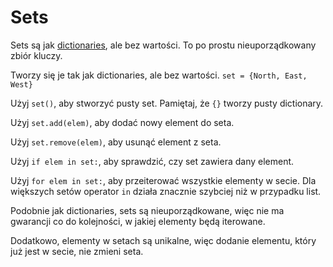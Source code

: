 # Sets
Sets są jak [dictionaries](docs/scripting/dicts.md), ale bez wartości. To po prostu nieuporządkowany zbiór kluczy.

Tworzy się je tak jak dictionaries, ale bez wartości.
`set = {North, East, West}`

Użyj `set()`, aby stworzyć pusty set. Pamiętaj, że `{}` tworzy pusty dictionary.

Użyj `set.add(elem)`, aby dodać nowy element do seta.

Użyj `set.remove(elem)`, aby usunąć element z seta.

Użyj `if elem in set:`, aby sprawdzić, czy set zawiera dany element.

Użyj `for elem in set:`, aby przeiterować wszystkie elementy w secie. 
Dla większych setów operator `in` działa znacznie szybciej niż w przypadku list.

Podobnie jak dictionaries, sets są nieuporządkowane, więc nie ma gwarancji co do kolejności, w jakiej elementy będą iterowane.

Dodatkowo, elementy w setach są unikalne, więc dodanie elementu, który już jest w secie, nie zmieni seta.